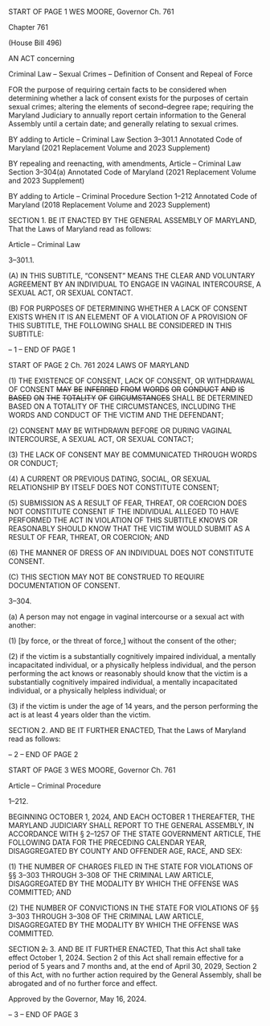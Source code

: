 START OF PAGE 1
WES MOORE, Governor Ch. 761

Chapter 761

(House Bill 496)

AN ACT concerning

Criminal Law – Sexual Crimes – Definition of Consent and Repeal of Force

FOR the purpose of requiring certain facts to be considered when determining whether a
lack of consent exists for the purposes of certain sexual crimes; altering the elements
of second–degree rape; requiring the Maryland Judiciary to annually report certain
information to the General Assembly until a certain date; and generally relating to
sexual crimes.

BY adding to
Article – Criminal Law
Section 3–301.1
Annotated Code of Maryland
(2021 Replacement Volume and 2023 Supplement)

BY repealing and reenacting, with amendments,
Article – Criminal Law
Section 3–304(a)
Annotated Code of Maryland
(2021 Replacement Volume and 2023 Supplement)

BY adding to
Article – Criminal Procedure
Section 1–212
Annotated Code of Maryland
(2018 Replacement Volume and 2023 Supplement)

SECTION 1. BE IT ENACTED BY THE GENERAL ASSEMBLY OF MARYLAND,
That the Laws of Maryland read as follows:

Article – Criminal Law

3–301.1.

(A) IN THIS SUBTITLE, “CONSENT” MEANS THE CLEAR AND VOLUNTARY
AGREEMENT BY AN INDIVIDUAL TO ENGAGE IN VAGINAL INTERCOURSE, A SEXUAL
ACT, OR SEXUAL CONTACT.

(B) FOR PURPOSES OF DETERMINING WHETHER A LACK OF CONSENT
EXISTS WHEN IT IS AN ELEMENT OF A VIOLATION OF A PROVISION OF THIS SUBTITLE,
THE FOLLOWING SHALL BE CONSIDERED IN THIS SUBTITLE:

– 1 –
END OF PAGE 1

START OF PAGE 2
Ch. 761 2024 LAWS OF MARYLAND

(1) THE EXISTENCE OF CONSENT, LACK OF CONSENT, OR
WITHDRAWAL OF CONSENT ~~MAY~~ ~~BE~~ ~~INFERRED~~ ~~FROM~~ ~~WORDS~~ ~~OR~~ ~~CONDUCT~~ ~~AND~~ ~~IS~~
~~BASED~~ ~~ON~~ ~~THE~~ ~~TOTALITY~~ ~~OF~~ ~~CIRCUMSTANCES~~ SHALL BE DETERMINED BASED ON A
TOTALITY OF THE CIRCUMSTANCES, INCLUDING THE WORDS AND CONDUCT OF THE
VICTIM AND THE DEFENDANT;

(2) CONSENT MAY BE WITHDRAWN BEFORE OR DURING VAGINAL
INTERCOURSE, A SEXUAL ACT, OR SEXUAL CONTACT;

(3) THE LACK OF CONSENT MAY BE COMMUNICATED THROUGH
WORDS OR CONDUCT;

(4) A CURRENT OR PREVIOUS DATING, SOCIAL, OR SEXUAL
RELATIONSHIP BY ITSELF DOES NOT CONSTITUTE CONSENT;

(5) SUBMISSION AS A RESULT OF FEAR, THREAT, OR COERCION DOES
NOT CONSTITUTE CONSENT IF THE INDIVIDUAL ALLEGED TO HAVE PERFORMED THE
ACT IN VIOLATION OF THIS SUBTITLE KNOWS OR REASONABLY SHOULD KNOW THAT
THE VICTIM WOULD SUBMIT AS A RESULT OF FEAR, THREAT, OR COERCION; AND

(6) THE MANNER OF DRESS OF AN INDIVIDUAL DOES NOT
CONSTITUTE CONSENT.

(C) THIS SECTION MAY NOT BE CONSTRUED TO REQUIRE DOCUMENTATION
OF CONSENT.

3–304.

(a) A person may not engage in vaginal intercourse or a sexual act with another:

(1) [by force, or the threat of force,] without the consent of the other;

(2) if the victim is a substantially cognitively impaired individual, a
mentally incapacitated individual, or a physically helpless individual, and the person
performing the act knows or reasonably should know that the victim is a substantially
cognitively impaired individual, a mentally incapacitated individual, or a physically
helpless individual; or

(3) if the victim is under the age of 14 years, and the person performing the
act is at least 4 years older than the victim.

SECTION 2. AND BE IT FURTHER ENACTED, That the Laws of Maryland read
as follows:

– 2 –
END OF PAGE 2

START OF PAGE 3
WES MOORE, Governor Ch. 761

Article – Criminal Procedure

1–212.

BEGINNING OCTOBER 1, 2024, AND EACH OCTOBER 1 THEREAFTER, THE
MARYLAND JUDICIARY SHALL REPORT TO THE GENERAL ASSEMBLY, IN
ACCORDANCE WITH § 2–1257 OF THE STATE GOVERNMENT ARTICLE, THE
FOLLOWING DATA FOR THE PRECEDING CALENDAR YEAR, DISAGGREGATED BY
COUNTY AND OFFENDER AGE, RACE, AND SEX:

(1) THE NUMBER OF CHARGES FILED IN THE STATE FOR VIOLATIONS
OF §§ 3–303 THROUGH 3–308 OF THE CRIMINAL LAW ARTICLE, DISAGGREGATED BY
THE MODALITY BY WHICH THE OFFENSE WAS COMMITTED; AND

(2) THE NUMBER OF CONVICTIONS IN THE STATE FOR VIOLATIONS OF
§§ 3–303 THROUGH 3–308 OF THE CRIMINAL LAW ARTICLE, DISAGGREGATED BY THE
MODALITY BY WHICH THE OFFENSE WAS COMMITTED.

SECTION ~~2.~~ 3. AND BE IT FURTHER ENACTED, That this Act shall take effect
October 1, 2024. Section 2 of this Act shall remain effective for a period of 5 years and 7
months and, at the end of April 30, 2029, Section 2 of this Act, with no further action
required by the General Assembly, shall be abrogated and of no further force and effect.

Approved by the Governor, May 16, 2024.

– 3 –
END OF PAGE 3